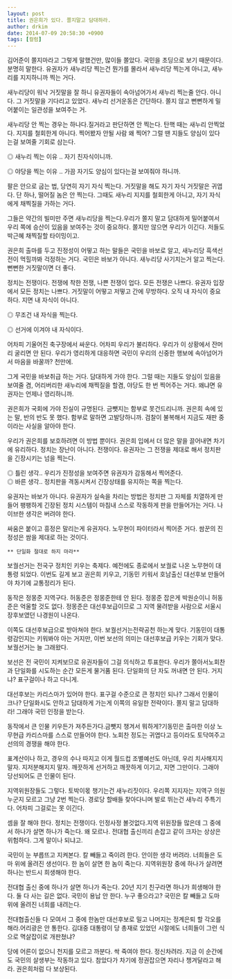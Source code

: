 ```yaml
---
layout: post
title: 권은희가 있다. 쫄지말고 담대하라.
author: drkim
date: 2014-07-09 20:58:30 +0900
tags: [컬럼]
---
```

김어준이 쫄지마라고 그렇게 말했건만, 많이들 쫄았다. 국민을 초딩으로 보기 때문이다. 분명히 말한다. 유권자가 새누리당 찍는건 뭔가를 몰라서 새누리당 찍는게 아니고, 새누리를 지지하니까 찍는 거다. 

  


새누리당이 워낙 거짓말을 잘 하니 유권자들이 속아넘어가서 새누리 찍는줄 안다. 아니다. 그 거짓말을 기다리고 있었다. 새누리 선거운동은 간단하다. 쫄지 않고 뻔뻔하게 밀어붙이는 일관성을 보여주는 거.

  


새누리당 안 찍는 경우는 하나다.질거라고 판단하면 안 찍는다. 탄핵 때는 새누리 안찍었다. 지지를 철회한게 아니다. 찍어봤자 안될 사람 왜 찍어? 그럴 땐 지들도 양심이 있다는걸 보여줄 기회로 삼는다.

  


◎ 새누리 찍는 이유 .. 자기 친자식이니까.   
      
◎ 야당을 찍는 이유 .. 가끔 자기도 양심이 있다는걸 보여줘야 하니까. 

  


팔은 안으로 굽는 법, 당연히 자기 자식 찍는다. 거짓말을 해도 자기 자식 거짓말은 귀엽다. 단 하나, 떨어질 놈은 안 찍는다. 그때도 새누리 지지를 철회한게 아니고, 자기 자식에게 채찍질을 가하는 거다.

  


그들은 약간의 빌미만 주면 새누리당을 찍는다.우리가 쫄지 말고 담대하게 밀어붙여서 우리 쪽에 승산이 있음을 보여주는 것이 중요하다. 쫄지만 않으면 우리가 이긴다. 저들도 박근혜 채찍질할 타이밍이고.

  


권은희 출마를 두고 진정성이 어떻고 하는 말들은 국민을 바보로 알고, 새누리당 흑색선전이 먹힐까봐 걱정하는 거다. 국민은 바보가 아니다. 새누리당 사기치는거 알고 찍는다. 뻔뻔한 거짓말이면 더 좋다. 

  


정치는 전쟁이다. 전쟁에 착한 전쟁, 나쁜 전쟁이 업다. 모든 전쟁은 나쁘다. 유권자 입장에서 모든 정치는 나쁘다. 거짓말이 어떻고 저떻고 간에 무방하다. 오직 내 자식이 중요하다. 지면 내 자식이 아니다. 

  


◎ 무조건 내 자식을 찍는다.  
      
◎ 선거에 이겨야 내 자식이다. 

  


어차피 기울어진 축구장에서 싸운다. 어차피 우리가 불리하다. 우리가 이 상황에서 잔머리 굴리면 안 된다. 우리가 영리하게 대응하면 국민이 우리의 신중한 행보에 속아넘어가서 마음을 바꿀까? 천만에.

  


그게 국민을 바보취급 하는 거다. 담대하게 가야 한다. 그럴 때는 지들도 양심이 있음을 보여줄 겸, 어리버리한 새누리에 채찍질을 할겸, 야당도 한 번 찍어주는 거다. 왜냐면 유권자는 언제나 영리하니까.

  


권은희가 국회에 가야 진실이 규명된다. 금뺏지는 함부로 못건드리니까. 권은희 속에 있는 말, 반의 반도 못 했다. 함부로 말하면 고발당하니까. 검찰이 불복해서 지금도 재판 중이라는 사실을 알아야 한다.

  


우리가 권은희를 보호하려면 이 방법 뿐이다. 권은희 입에서 더 많은 말을 끌어내면 차기에 유리하다. 정치는 장난이 아니다. 전쟁이다. 유권자는 그 전쟁을 제대로 해서 정치판을 긴장시키는 넘을 찍는다. 

◎ 틀린 생각.. 우리가 진정성을 보여주면 유권자가 감동해서 찍어준다.    
◎ 바른 생각.. 정치판을 격동시켜서 긴장상태를 유지하는 쪽을 찍는다.

  


유권자는 바보가 아니다. 유권자가 실속을 차리는 방법은 정치판 그 자체를 치열하게 만들어 팽팽하게 긴장된 정치 시스템이 마침내 스스로 작동하게 판을 만들어가는 거다. 나이브한 생각은 버려야 한다.  
  


싸움은 붙이고 흥정은 말리는게 유권자다. 노무현이 파이터라서 찍어준 거다. 쌈꾼의 진정성은 쌈을 제대로 하는 것이다.

  


  


  

    ** 단일화 절대로 하지 마라**

  


보궐선거는 전국구 정치인 키우는 축제다. 예전에도 종로에서 보궐로 나온 노무현이 대통령 되었다. 이번도 길게 보고 권은희 키우고, 기동민 키워서 호남출신 대선후보 만들어야 차기에 교통정리가 된다. 

  


동작은 정몽준 지역구다. 허동준은 정몽준한테 안 된다. 정몽준 잡은게 박원순이니 허동준은 억울할 것도 없다. 정몽준은 대선후보급이므로 그 지역 물려받을 사람으로 서울시장후보였던 나경원이 나온다.

  


이쪽도 대선후보급으로 받아쳐야 한다. 보궐선거는전략공천 하는게 맞다. 기동민이 대통령감인지는 키워봐야 아는 거지만, 이번 보선의 의미는 대선후보급 키우는 기회가 맞다. 보궐선거는 늘 그래왔다.

  


보선은 전 국민이 지켜보므로 유권자들이 그걸 의식하고 투표한다. 우리가 쫄아서노회찬과 단일화를 시도하는 순간 모든게 물거품 된다. 단일화의 단 자도 꺼내면 안 된다. 거지냐? 표구걸이나 하고 다니게.

  


대선후보는 카리스마가 있어야 한다. 표구걸 수준으로 큰 정치인 되나? 그래서 인물이 크나? 단일화시도 안하고 담대하게 가는게 이쪽의 유일한 전략이다. 쫄지 말고 담대하라! 그래야 국민 인정을 받는다.

  


동작에서 큰 인물 키우든가 져주든가다.금뺏지 챙겨서 뭐하게?기동민은 출마한 이상 노무현급 카리스마를 스스로 만들어야 한다. 노회찬 정도는 귀엽다고 등이라도 토닥여주고 선의의 경쟁을 해야 한다.  


표계산이나 하고, 경우의 수나 따지고 이게 월드컵 조별예선도 아닌데, 우리 치사해지지 말자. 지저분해지지 말자. 깨끗하게 선거하고 깨끗하게 이기고, 지면 그만이다. 그래야 당선되어도 큰 인물이 된다.

  


지역위원장들도 그렇다. 토박이몫 챙기는건 새누리짓이다. 우리쪽 지지자는 지역구 의원 누군지 모르고 그냥 2번 찍는다. 경로당 할배들 찾아다니며 발로 뛰는건 새누리 주특기다. 어차피 그걸로는 못 이긴다. 

  


셈을 잘 해야 한다. 정치는 전쟁이다. 인정사정 볼것없다.지역 위원장들 많은데 그 중에서 하나가 살면 하나가 죽는다. 왜 모르나. 전대협 출신끼리 손잡고 같이 크자는 상상은 위험하다. 그게 말이나 되냐고.

  


국민이 눈 부릅뜨고 지켜본다. 칼 빼들고 죽이려 한다. 안이한 생각 버려라. 너희들은 도마 위에 올려진 생선이다. 한 놈이 살면 한 놈이 죽는다. 지역위원장 중에 하나가 살려면 하나는 반드시 희생해야 한다.

  


전대협 출신 중에 하나가 살면 하나가 죽는다. 20년 지기 친구라면 하나가 희생해야 한다. 둘 다 사는 길은 없다. 국민이 용납 안 한다. 누구 좋으라고? 국민은 칼 빼들고 도마 위에 올려진 너희를 내려는다.

  


전대협출신들 다 모여서 그 중에 한놈만 대선후보로 밀고 나머지는 정계은퇴 할 각오를 해라.어리광은 안 통한다. 김대중 대통령이 당 총재로 있었던 시절에도 너희들이 그런 식으로 멱살잡이로 개판쳤냐?

  


당에 어른이 없으니 천지를 모르고 까분다. 싹 죽여야 한다. 정신차려라. 지금 이 순간에도 국민의 살생부는 작동하고 있다. 참았다가 차기에 정권잡으면 자리나 챙겨달라고 해라. 권은희처럼 다 보상된다.